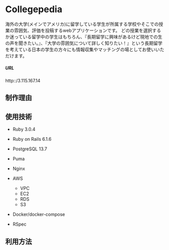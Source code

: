 # Collegepedia

海外の大学(メインでアメリカ)に留学している学生が所属する学校やそこでの授業の雰囲気、評価を投稿するwebアプリケーションです。
どの授業を選択するか迷っている留学中の学生はもちろん、『長期留学に興味があるけど現地での生の声を聞きたい。』、『大学の雰囲気について詳しく知りたい！』という長期留学を考えている日本の学生の方々にも情報収集やマッチングの場としてお使いいただけます。
##### URL
http::/3.115.167.14

## 制作理由

## 使用技術

* Ruby 3.0.4

* Ruby on Rails 6.1.6

* PostgreSQL 13.7

* Puma

* Nginx

* AWS
  - VPC
  - EC2
  - RDS
  - S3

* Docker/docker-compose

* RSpec

## 利用方法
